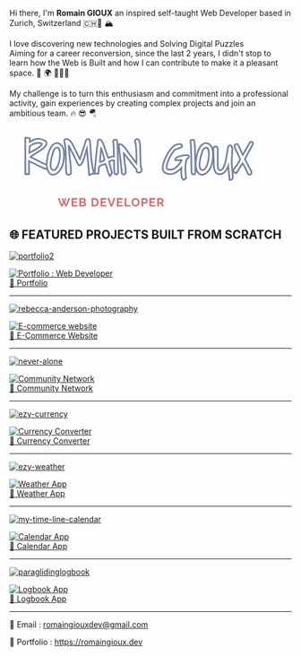 Hi there, I'm <b>Romain GIOUX</b> an inspired self-taught Web Developer based in Zurich, Switzerland 🇨🇭🧀 🏔

I love discovering new technologies and Solving Digital Puzzles  
Aiming for a career reconversion, since the last 2 years, 
I didn't stop to learn how the Web is Built and how I can contribute to make it a pleasant space. 🧩 🌍 🧑🏻‍💻
    
My challenge is to turn this enthusiasm and commitment into a professional activity, 
gain experiences by creating complex projects and join an ambitious team. 🔥 😎 🪂

<svg width="507" height="147" viewBox="0 0 507 147" fill="none" xmlns="http://www.w3.org/2000/svg">
<g clip-path="url(#clip0_101_3)">
<mask id="path-1-outside-1_101_3" maskUnits="userSpaceOnUse" x="26" y="14" width="414" height="80" fill="black">
<rect fill="white" x="26" y="14" width="414" height="80"/>
<path d="M30 17C30.0521 17 30.2344 17.026 30.5469 17.0781C30.8594 17.1302 31.1979 17.1823 31.5625 17.2344C31.9271 17.2344 32.2656 17.2604 32.5781 17.3125C32.9427 17.3646 33.151 17.3906 33.2031 17.3906C33.4635 17.3906 33.8542 17.4427 34.375 17.5469C34.8958 17.599 35.1562 17.8854 35.1562 18.4062V25.2812C36.0417 25.0729 37.0573 24.6042 38.2031 23.875C39.349 23.0938 40.7031 22.3125 42.2656 21.5312C43.8281 20.75 45.5729 20.099 47.5 19.5781C49.4271 19.0573 51.6406 18.9271 54.1406 19.1875C57.9948 19.9688 60.7812 20.9062 62.5 22C64.2188 23.0417 65.1302 24.2135 65.2344 25.5156C65.3385 26.7656 64.7917 28.1198 63.5938 29.5781C62.4479 31.0365 60.9115 32.5469 58.9844 34.1094C57.0573 35.6198 54.8958 37.1302 52.5 38.6406C50.1562 40.151 47.8385 41.6354 45.5469 43.0938C43.3073 44.5 41.25 45.8281 39.375 47.0781C37.5 48.3281 36.0938 49.4479 35.1562 50.4375C35.9896 50.8021 37.1875 51.401 38.75 52.2344C40.3646 53.0156 42.1094 53.901 43.9844 54.8906C45.9115 55.8281 47.8906 56.8438 49.9219 57.9375C52.0052 59.0312 53.9583 60.0469 55.7812 60.9844C57.6042 61.8698 59.2448 62.6771 60.7031 63.4062C62.1615 64.0833 63.2031 64.526 63.8281 64.7344C64.349 64.9948 64.8438 65.2292 65.3125 65.4375C65.6771 65.6979 66.0156 65.9323 66.3281 66.1406C66.6927 66.349 66.875 66.5573 66.875 66.7656C66.875 66.974 66.7969 67.2604 66.6406 67.625C66.5365 67.9896 66.3542 68.3281 66.0938 68.6406C65.8333 68.9531 65.5469 69.2396 65.2344 69.5C64.974 69.7083 64.7135 69.8125 64.4531 69.8125C64.349 69.8125 64.2188 69.8125 64.0625 69.8125C63.9583 69.7604 63.8802 69.7344 63.8281 69.7344C63.724 69.6823 63.3594 69.526 62.7344 69.2656C62.1615 68.9531 61.5365 68.6146 60.8594 68.25C60.2344 67.8854 59.6094 67.5729 58.9844 67.3125C58.4115 67 58.0469 66.8177 57.8906 66.7656C57.3177 66.5573 56.3802 66.1667 55.0781 65.5938C53.8281 64.9688 52.3958 64.2917 50.7812 63.5625C49.2188 62.7812 47.5521 61.9479 45.7812 61.0625C44.0104 60.1771 42.3177 59.3438 40.7031 58.5625C39.1406 57.7812 37.7083 57.1042 36.4062 56.5312C35.1562 55.9583 34.2448 55.6198 33.6719 55.5156V79.4219H30.1562L30 17ZM35.1562 30.4375C35.0521 31.375 34.9479 32.4688 34.8438 33.7188C34.7396 34.9688 34.6094 36.2708 34.4531 37.625C34.349 38.9792 34.2448 40.3333 34.1406 41.6875C34.0885 43.0417 34.0625 44.2917 34.0625 45.4375C34.2708 45.1771 35 44.7344 36.25 44.1094C37.5 43.4844 39.0104 42.7031 40.7812 41.7656C42.5521 40.8281 44.4531 39.7865 46.4844 38.6406C48.5677 37.4948 50.5208 36.3229 52.3438 35.125C54.1667 33.875 55.7552 32.651 57.1094 31.4531C58.5156 30.2552 59.401 29.1615 59.7656 28.1719C60.1823 27.1302 59.974 26.1927 59.1406 25.3594C58.3594 24.526 56.6927 23.875 54.1406 23.4062C52.7344 23.3021 51.1198 23.3802 49.2969 23.6406C47.526 23.901 45.7292 24.3438 43.9062 24.9688C42.1354 25.5938 40.4688 26.375 38.9062 27.3125C37.3438 28.1979 36.0938 29.2396 35.1562 30.4375Z"/>
<path d="M68.3594 63.7188C68.9844 54.6562 70.2865 47.2865 72.2656 41.6094C74.2448 35.8802 76.5365 31.7917 79.1406 29.3438C81.7969 26.8958 84.5312 26.0885 87.3438 26.9219C90.2083 27.7031 92.7865 30.0729 95.0781 34.0312C95.8594 36.6354 96.3542 39.5521 96.5625 42.7812C96.8229 46.0104 96.7708 49.2917 96.4062 52.625C96.0938 55.9062 95.4948 59.1354 94.6094 62.3125C93.776 65.4896 92.6042 68.3542 91.0938 70.9062C89.5833 73.4583 87.7865 75.6198 85.7031 77.3906C83.6198 79.1094 81.224 80.151 78.5156 80.5156C76.5885 80.5156 74.974 79.9167 73.6719 78.7188C72.3698 77.5208 71.3281 76.0625 70.5469 74.3438C69.7656 72.5729 69.1927 70.75 68.8281 68.875C68.5156 66.9479 68.3594 65.2292 68.3594 63.7188ZM72.5 63.25C72.5 64.5521 72.5521 65.9062 72.6562 67.3125C72.8125 68.7188 73.125 70.0208 73.5938 71.2188C74.0625 72.3646 74.7656 73.3281 75.7031 74.1094C76.6927 74.8385 77.9948 75.2031 79.6094 75.2031C81.4323 75.2031 83.099 74.3698 84.6094 72.7031C86.1198 71.0365 87.4219 68.875 88.5156 66.2188C89.6094 63.5625 90.4688 60.6198 91.0938 57.3906C91.7708 54.1615 92.1615 51.0104 92.2656 47.9375C92.4219 44.8125 92.2656 41.9479 91.7969 39.3438C91.3802 36.7396 90.625 34.7865 89.5312 33.4844C88.4375 32.1302 86.9792 31.5833 85.1562 31.8438C83.3854 32.1042 81.25 33.5365 78.75 36.1406C78.0208 38.276 77.2917 40.4896 76.5625 42.7812C75.8333 45.0208 75.1823 47.3125 74.6094 49.6562C74.0365 51.9479 73.5417 54.2396 73.125 56.5312C72.7083 58.8229 72.5 61.0625 72.5 63.25Z"/>
<path d="M140.156 28.4844C139.948 28.3802 139.635 28.9792 139.219 30.2812C138.854 31.5312 138.359 33.1719 137.734 35.2031C137.109 37.1823 136.432 39.4479 135.703 42C135.026 44.5 134.271 47 133.438 49.5C132.604 52 131.771 54.3438 130.938 56.5312C130.104 58.6667 129.271 60.3594 128.438 61.6094C127.604 62.8594 126.823 63.5625 126.094 63.7188C125.365 63.8229 124.714 63.0677 124.141 61.4531C123.724 60.724 123.125 59.5781 122.344 58.0156C121.615 56.401 120.755 54.6042 119.766 52.625C118.776 50.6458 117.734 48.5625 116.641 46.375C115.547 44.1875 114.505 42.1302 113.516 40.2031C112.578 38.224 111.693 36.4531 110.859 34.8906C110.078 33.3281 109.505 32.1823 109.141 31.4531C108.516 30.3073 107.943 29.3958 107.422 28.7188C106.953 27.9896 106.198 27.625 105.156 27.625C105.156 31.2708 105.365 35.2812 105.781 39.6562C106.198 44.0312 106.641 48.4583 107.109 52.9375C107.63 57.4167 108.099 61.8438 108.516 66.2188C108.932 70.5417 109.141 74.5521 109.141 78.25C109.349 78.7188 109.271 79.1615 108.906 79.5781C108.594 79.9948 108.125 80.3073 107.5 80.5156C106.927 80.724 106.276 80.724 105.547 80.5156C104.87 80.3594 104.297 79.9427 103.828 79.2656C103.359 74.6302 103.099 69.9167 103.047 65.125C103.047 60.2812 103.021 55.4375 102.969 50.5938C102.917 45.75 102.708 40.9062 102.344 36.0625C101.979 31.1667 101.25 26.2969 100.156 21.4531C100.104 20.5156 100.26 19.9427 100.625 19.7344C100.99 19.474 101.458 19.3438 102.031 19.3438C103.281 19.3438 104.401 19.6562 105.391 20.2812C106.432 20.8542 107.37 21.6094 108.203 22.5469C109.036 23.4323 109.766 24.4219 110.391 25.5156C111.068 26.6094 111.667 27.599 112.188 28.4844C112.604 29.1615 113.177 30.2292 113.906 31.6875L116.406 36.7656C117.344 38.6406 118.307 40.6198 119.297 42.7031C120.339 44.7344 121.328 46.6875 122.266 48.5625C123.203 50.3854 124.062 52.026 124.844 53.4844C125.625 54.8906 126.224 55.9062 126.641 56.5312C126.849 56.5312 127.031 56.4531 127.188 56.2969C127.344 56.1406 127.552 55.6979 127.812 54.9688C128.125 54.2396 128.516 53.1198 128.984 51.6094C129.505 50.099 130.208 48.0156 131.094 45.3594C131.979 42.7031 133.073 39.3438 134.375 35.2812C135.677 31.2188 137.266 26.2708 139.141 20.4375C139.245 20.1771 139.583 19.9427 140.156 19.7344C140.729 19.526 141.25 19.4219 141.719 19.4219C142.188 19.4219 142.5 19.5781 142.656 19.8906C142.865 20.2031 143.021 20.724 143.125 21.4531C143.594 25.8802 143.958 30.5156 144.219 35.3594C144.531 40.151 144.922 45.0208 145.391 49.9688C145.859 54.8646 146.432 59.7344 147.109 64.5781C147.839 69.4219 148.828 74.0312 150.078 78.4062L144.688 80.5156L140.156 28.4844Z"/>
<path d="M154.453 78.4062C154.609 77.6771 154.74 76.7396 154.844 75.5938C154.948 74.4479 155.078 72.9375 155.234 71.0625C155.443 69.1875 155.651 66.8698 155.859 64.1094C156.12 61.349 156.458 57.9896 156.875 54.0312C157.292 50.0729 157.76 45.4375 158.281 40.125C158.854 34.7604 159.583 28.5365 160.469 21.4531C160.521 20.9323 160.755 20.6198 161.172 20.5156C161.641 20.4115 162.057 20.3594 162.422 20.3594C162.995 20.3594 163.464 20.5677 163.828 20.9844C164.193 21.401 164.505 21.8698 164.766 22.3906C165.078 22.9115 165.365 23.4583 165.625 24.0312C165.885 24.6042 166.172 25.0729 166.484 25.4375C167.005 26.6354 167.526 28.0156 168.047 29.5781C168.62 31.1406 169.219 32.8073 169.844 34.5781C170.469 36.349 171.094 38.1458 171.719 39.9688C172.344 41.7396 172.969 43.4844 173.594 45.2031C174.219 46.8698 174.792 48.4323 175.312 49.8906C175.885 51.2969 176.406 52.4688 176.875 53.4062C177.448 53.3542 178.255 53.1458 179.297 52.7812C180.339 52.3646 181.458 51.974 182.656 51.6094C183.854 51.2448 185.026 50.9583 186.172 50.75C187.318 50.5417 188.281 50.5417 189.062 50.75C189.844 50.9062 190.339 51.349 190.547 52.0781C190.807 52.8073 190.625 53.9531 190 55.5156C189.635 55.5156 189.297 55.4635 188.984 55.3594C188.672 55.2031 188.359 55.0729 188.047 54.9688C187.734 54.8125 187.396 54.6823 187.031 54.5781C186.719 54.4219 186.354 54.3438 185.938 54.3438C185.677 54.3438 185.078 54.5 184.141 54.8125C183.255 55.0729 182.292 55.3854 181.25 55.75C180.208 56.0625 179.297 56.401 178.516 56.7656C177.734 57.0781 177.344 57.3125 177.344 57.4688L182.734 78.6406L180.703 81.6094C179.818 80.099 179.062 78.3802 178.438 76.4531C177.865 74.474 177.318 72.5208 176.797 70.5938C176.276 68.6146 175.729 66.7917 175.156 65.125C174.635 63.4062 173.958 61.974 173.125 60.8281C172.031 61.349 170.729 61.7917 169.219 62.1562C167.708 62.5208 166.25 62.9896 164.844 63.5625C163.438 64.0833 162.214 64.8125 161.172 65.75C160.182 66.6354 159.583 67.8594 159.375 69.4219C159.271 70.0469 159.167 70.8802 159.062 71.9219C159.01 72.9635 158.932 73.9531 158.828 74.8906C158.672 76.0365 158.542 77.2083 158.438 78.4062H154.453ZM163.438 32.3906L163.281 33.7188C163.229 34.6042 163.151 35.6458 163.047 36.8438C162.943 37.9896 162.812 39.1875 162.656 40.4375C162.552 41.6354 162.474 42.651 162.422 43.4844C162.161 46.401 161.875 49.2917 161.562 52.1562C161.302 54.9688 161.172 57.8594 161.172 60.8281C162.161 60.8281 163.203 60.6979 164.297 60.4375C165.443 60.1771 166.536 59.8385 167.578 59.4219C168.62 58.9531 169.557 58.4062 170.391 57.7812C171.276 57.1042 171.953 56.349 172.422 55.5156C172.005 53.6927 171.536 51.8177 171.016 49.8906C170.547 47.9115 170.026 45.9323 169.453 43.9531C168.88 41.9219 168.255 39.9427 167.578 38.0156C166.901 36.0885 166.172 34.2135 165.391 32.3906C165.339 32.3385 165.156 32.2344 164.844 32.0781C164.531 31.8698 164.062 31.974 163.438 32.3906Z"/>
<path d="M187.734 22.0781C187.734 21.6615 187.865 21.375 188.125 21.2188C188.438 21.0104 188.776 20.9062 189.141 20.9062C189.557 20.8542 189.974 20.8542 190.391 20.9062C190.859 20.9583 191.25 20.9844 191.562 20.9844C191.823 21.6094 192.031 22.8594 192.188 24.7344C192.396 26.5573 192.578 28.7969 192.734 31.4531C192.943 34.0573 193.073 36.9479 193.125 40.125C193.229 43.3021 193.307 46.5312 193.359 49.8125C193.464 53.0417 193.516 56.2188 193.516 59.3438C193.568 62.4688 193.594 65.3333 193.594 67.9375C193.646 70.4896 193.672 72.6771 193.672 74.5V78.0156C193.62 79.0573 193.385 79.6823 192.969 79.8906C192.604 80.0469 191.719 79.9167 190.312 79.5C190.156 79.4479 190.026 78.6667 189.922 77.1562C189.818 75.6458 189.74 73.6667 189.688 71.2188C189.635 68.7188 189.583 65.8802 189.531 62.7031C189.479 59.474 189.427 56.1667 189.375 52.7812C189.323 49.3958 189.245 46.0104 189.141 42.625C189.089 39.2396 189.01 36.1667 188.906 33.4062C188.802 30.5938 188.646 28.1979 188.438 26.2188C188.281 24.1875 188.047 22.8073 187.734 22.0781Z"/>
<path d="M198.359 32.3906V28.6406C198.984 28.6406 199.688 28.849 200.469 29.2656C201.25 29.6823 202.005 30.1771 202.734 30.75C203.464 31.3229 204.141 31.974 204.766 32.7031C205.391 33.3802 205.885 33.9531 206.25 34.4219L229.297 65.4375C229.453 64.5521 229.583 62.9115 229.688 60.5156C229.844 58.1198 229.896 55.4115 229.844 52.3906C229.844 49.3177 229.766 46.1146 229.609 42.7812C229.505 39.4479 229.323 36.349 229.062 33.4844C228.854 30.5677 228.594 28.1198 228.281 26.1406C228.021 24.1094 227.656 22.8854 227.188 22.4688C227.188 21.6875 227.318 20.9583 227.578 20.2812C227.891 19.6042 228.464 19.2656 229.297 19.2656C230.13 19.2656 230.807 19.7344 231.328 20.6719C231.849 21.6094 232.24 22.6771 232.5 23.875C232.76 25.0208 232.943 26.1667 233.047 27.3125C233.203 28.4062 233.281 29.1354 233.281 29.5C233.333 30.4375 233.385 31.8698 233.438 33.7969C233.49 35.6719 233.542 37.8333 233.594 40.2812C233.646 42.6771 233.698 45.2292 233.75 47.9375C233.854 50.6458 233.932 53.1979 233.984 55.5938C234.089 57.9896 234.141 60.1771 234.141 62.1562C234.193 64.0833 234.245 65.5156 234.297 66.4531C234.297 67.1302 234.401 67.7552 234.609 68.3281C234.87 68.901 235.104 69.474 235.312 70.0469C235.573 70.6198 235.807 71.1927 236.016 71.7656C236.224 72.3385 236.328 72.9375 236.328 73.5625C236.328 74.6042 235.938 75.3854 235.156 75.9062C234.427 76.375 233.594 76.6094 232.656 76.6094C232.135 76.6094 231.667 76.5573 231.25 76.4531C230.885 76.2969 230.573 76.0625 230.312 75.75C230.104 75.3854 229.974 74.9427 229.922 74.4219C229.922 73.901 230.026 73.224 230.234 72.3906C229.661 71.7135 228.776 70.6198 227.578 69.1094C226.38 67.5469 225.026 65.8281 223.516 63.9531C222.057 62.026 220.495 60.0208 218.828 57.9375C217.161 55.8542 215.573 53.875 214.062 52C212.552 50.0729 211.198 48.3542 210 46.8438L207.344 43.4844C207.24 43.3281 207.057 43.1198 206.797 42.8594L204.922 40.9844C204.661 40.724 204.453 40.5417 204.297 40.4375C204.089 43.4583 204.115 46.5052 204.375 49.5781C204.635 52.599 204.974 55.6198 205.391 58.6406C205.859 61.6615 206.302 64.6823 206.719 67.7031C207.188 70.6719 207.422 73.6667 207.422 76.6875C207.422 77.5208 207.344 78.276 207.188 78.9531C207.031 79.5781 206.406 80.0729 205.312 80.4375C204.271 80.0729 203.568 79.3958 203.203 78.4062C202.839 77.3646 202.865 76.375 203.281 75.4375L198.359 32.3906Z"/>
<path d="M310.859 66.4531C309.349 67.7552 307.76 69.1875 306.094 70.75C304.479 72.2604 302.734 73.6667 300.859 74.9688C299.036 76.2708 297.135 77.3646 295.156 78.25C293.177 79.0833 291.094 79.5 288.906 79.5C287.76 79.5 286.51 79.3698 285.156 79.1094C283.802 78.7969 282.526 78.3021 281.328 77.625C280.182 76.9479 279.167 76.1146 278.281 75.125C277.448 74.0833 277.005 72.8594 276.953 71.4531C276.745 69.474 276.953 67.0521 277.578 64.1875C278.255 61.2708 279.245 58.224 280.547 55.0469C281.849 51.8177 283.385 48.6406 285.156 45.5156C286.979 42.3385 288.958 39.474 291.094 36.9219C293.229 34.3177 295.469 32.2344 297.812 30.6719C300.208 29.1094 302.63 28.3281 305.078 28.3281C305.443 28.3281 305.833 28.3802 306.25 28.4844C306.719 28.5365 307.135 28.6406 307.5 28.7969C307.917 28.9531 308.255 29.2135 308.516 29.5781C308.776 29.8906 308.906 30.3333 308.906 30.9062C308.906 31.1667 308.307 31.5052 307.109 31.9219C305.964 32.3385 304.635 32.8073 303.125 33.3281C301.615 33.7969 300.156 34.3177 298.75 34.8906C297.344 35.4115 296.406 35.9323 295.938 36.4531C294.062 38.849 292.266 41.2969 290.547 43.7969C288.88 46.2969 287.37 48.875 286.016 51.5312C284.714 54.1875 283.594 56.9219 282.656 59.7344C281.771 62.5469 281.172 65.4375 280.859 68.4062C280.859 69.8646 281.146 71.0104 281.719 71.8438C282.292 72.625 283.021 73.224 283.906 73.6406C284.844 74.0052 285.911 74.2396 287.109 74.3438C288.307 74.3958 289.505 74.4219 290.703 74.4219C292.786 74.2135 294.87 73.5104 296.953 72.3125C299.036 71.0625 300.99 69.526 302.812 67.7031C304.688 65.8802 306.38 63.8229 307.891 61.5312C309.401 59.1875 310.677 56.8177 311.719 54.4219H299.531C299.531 53.7969 299.896 53.224 300.625 52.7031C301.406 52.1823 302.37 51.7135 303.516 51.2969C304.714 50.8281 306.042 50.4115 307.5 50.0469C308.958 49.6823 310.391 49.3698 311.797 49.1094C313.203 48.849 314.505 48.6667 315.703 48.5625C316.901 48.4583 317.839 48.4062 318.516 48.4062H319.375C319.74 48.4062 320.078 48.4583 320.391 48.5625C320.703 48.6667 320.911 48.875 321.016 49.1875C321.172 49.4479 321.12 49.8646 320.859 50.4375C320.807 50.5417 320.625 50.6979 320.312 50.9062C320.052 51.1146 319.74 51.3229 319.375 51.5312C319.062 51.7396 318.75 51.9479 318.438 52.1562C318.125 52.3125 317.917 52.4167 317.812 52.4688C316.719 54.6562 315.938 57.2344 315.469 60.2031C315 63.1719 314.74 66.2448 314.688 69.4219C314.635 72.599 314.74 75.776 315 78.9531C315.26 82.0781 315.573 84.8906 315.938 87.3906L312.891 89.4219C312.266 88.7969 311.745 87.9115 311.328 86.7656C310.964 85.6198 310.703 84.3438 310.547 82.9375C310.391 81.5312 310.312 80.0469 310.312 78.4844C310.312 76.9219 310.339 75.4115 310.391 73.9531C310.495 72.4427 310.573 71.0365 310.625 69.7344C310.729 68.4323 310.807 67.3385 310.859 66.4531Z"/>
<path d="M326.641 22.0781C326.641 21.6615 326.771 21.375 327.031 21.2188C327.344 21.0104 327.682 20.9062 328.047 20.9062C328.464 20.8542 328.88 20.8542 329.297 20.9062C329.766 20.9583 330.156 20.9844 330.469 20.9844C330.729 21.6094 330.938 22.8594 331.094 24.7344C331.302 26.5573 331.484 28.7969 331.641 31.4531C331.849 34.0573 331.979 36.9479 332.031 40.125C332.135 43.3021 332.214 46.5312 332.266 49.8125C332.37 53.0417 332.422 56.2188 332.422 59.3438C332.474 62.4688 332.5 65.3333 332.5 67.9375C332.552 70.4896 332.578 72.6771 332.578 74.5V78.0156C332.526 79.0573 332.292 79.6823 331.875 79.8906C331.51 80.0469 330.625 79.9167 329.219 79.5C329.062 79.4479 328.932 78.6667 328.828 77.1562C328.724 75.6458 328.646 73.6667 328.594 71.2188C328.542 68.7188 328.49 65.8802 328.438 62.7031C328.385 59.474 328.333 56.1667 328.281 52.7812C328.229 49.3958 328.151 46.0104 328.047 42.625C327.995 39.2396 327.917 36.1667 327.812 33.4062C327.708 30.5938 327.552 28.1979 327.344 26.2188C327.188 24.1875 326.953 22.8073 326.641 22.0781Z"/>
<path d="M336.016 63.7188C336.641 54.6562 337.943 47.2865 339.922 41.6094C341.901 35.8802 344.193 31.7917 346.797 29.3438C349.453 26.8958 352.188 26.0885 355 26.9219C357.865 27.7031 360.443 30.0729 362.734 34.0312C363.516 36.6354 364.01 39.5521 364.219 42.7812C364.479 46.0104 364.427 49.2917 364.062 52.625C363.75 55.9062 363.151 59.1354 362.266 62.3125C361.432 65.4896 360.26 68.3542 358.75 70.9062C357.24 73.4583 355.443 75.6198 353.359 77.3906C351.276 79.1094 348.88 80.151 346.172 80.5156C344.245 80.5156 342.63 79.9167 341.328 78.7188C340.026 77.5208 338.984 76.0625 338.203 74.3438C337.422 72.5729 336.849 70.75 336.484 68.875C336.172 66.9479 336.016 65.2292 336.016 63.7188ZM340.156 63.25C340.156 64.5521 340.208 65.9062 340.312 67.3125C340.469 68.7188 340.781 70.0208 341.25 71.2188C341.719 72.3646 342.422 73.3281 343.359 74.1094C344.349 74.8385 345.651 75.2031 347.266 75.2031C349.089 75.2031 350.755 74.3698 352.266 72.7031C353.776 71.0365 355.078 68.875 356.172 66.2188C357.266 63.5625 358.125 60.6198 358.75 57.3906C359.427 54.1615 359.818 51.0104 359.922 47.9375C360.078 44.8125 359.922 41.9479 359.453 39.3438C359.036 36.7396 358.281 34.7865 357.188 33.4844C356.094 32.1302 354.635 31.5833 352.812 31.8438C351.042 32.1042 348.906 33.5365 346.406 36.1406C345.677 38.276 344.948 40.4896 344.219 42.7812C343.49 45.0208 342.839 47.3125 342.266 49.6562C341.693 51.9479 341.198 54.2396 340.781 56.5312C340.365 58.8229 340.156 61.0625 340.156 63.25Z"/>
<path d="M393.906 59.5C393.385 61.4271 392.682 63.5625 391.797 65.9062C390.964 68.1979 389.896 70.3594 388.594 72.3906C387.344 74.4219 385.833 76.1406 384.062 77.5469C382.292 78.901 380.234 79.5781 377.891 79.5781C376.068 79.5781 374.583 79.2135 373.438 78.4844C372.344 77.7031 371.484 76.6875 370.859 75.4375C370.234 74.1354 369.766 72.7292 369.453 71.2188C369.193 69.6562 369.01 68.0938 368.906 66.5312C368.854 66.0104 368.802 64.9688 368.75 63.4062C368.698 61.7917 368.646 59.9167 368.594 57.7812C368.542 55.5938 368.464 53.276 368.359 50.8281C368.307 48.3802 368.229 46.0885 368.125 43.9531C368.073 41.8177 368.021 39.9427 367.969 38.3281C367.917 36.7135 367.891 35.6458 367.891 35.125C367.839 34.6042 367.865 34.2135 367.969 33.9531C368.073 33.6406 368.255 33.4323 368.516 33.3281C368.776 33.1719 369.062 33.0938 369.375 33.0938C369.74 33.0417 370.052 33.0156 370.312 33.0156H370.938C371.25 33.0156 371.536 33.0417 371.797 33.0938C372.057 33.1458 372.292 33.276 372.5 33.4844C372.708 33.6406 372.812 33.875 372.812 34.1875V67.4688C372.812 68.4062 372.943 69.3438 373.203 70.2812C373.516 71.2188 373.932 72.1042 374.453 72.9375C374.974 73.7188 375.625 74.3698 376.406 74.8906C377.188 75.4115 378.073 75.6719 379.062 75.6719C381.042 75.5156 382.734 74.474 384.141 72.5469C385.599 70.5677 386.849 68.0938 387.891 65.125C388.932 62.1562 389.792 58.9271 390.469 55.4375C391.146 51.9479 391.745 48.5885 392.266 45.3594C392.786 42.1302 393.229 39.2656 393.594 36.7656C394.01 34.2656 394.453 32.5208 394.922 31.5312C395.911 30.6458 396.693 30.4375 397.266 30.9062C397.839 31.3229 398.255 32 398.516 32.9375C398.828 33.8229 399.01 34.8125 399.062 35.9062C399.115 36.9479 399.062 37.7031 398.906 38.1719C398.906 41.6615 398.724 45.125 398.359 48.5625C398.047 52 397.891 55.4896 397.891 59.0312C397.891 61.2708 397.995 63.5104 398.203 65.75C398.411 67.9896 398.646 70.2292 398.906 72.4688C399.167 74.7083 399.401 76.9479 399.609 79.1875C399.818 81.375 399.922 83.5625 399.922 85.75C399.922 86.1667 399.896 86.5833 399.844 87C399.792 87.4688 399.661 87.8854 399.453 88.25C399.297 88.6146 399.062 88.9271 398.75 89.1875C398.438 89.4479 397.995 89.5781 397.422 89.5781C397.422 89.5781 397.344 89.5521 397.188 89.5C397.083 89.5 396.979 89.5 396.875 89.5L393.906 59.5Z"/>
<path d="M429.141 78.4062C428.568 77 427.917 75.4635 427.188 73.7969C426.51 72.1302 425.729 70.4375 424.844 68.7188C424.01 67 423.099 65.3333 422.109 63.7188C421.172 62.1042 420.182 60.6719 419.141 59.4219C418.62 59.8385 418.021 60.4896 417.344 61.375C416.667 62.2604 415.938 63.276 415.156 64.4219C414.427 65.5156 413.672 66.7135 412.891 68.0156C412.161 69.3177 411.432 70.5677 410.703 71.7656C409.974 72.9115 409.297 74.0052 408.672 75.0469C408.099 76.0365 407.604 76.8177 407.188 77.3906L403.203 75.4375C404.036 73.875 405.104 72.2083 406.406 70.4375C407.76 68.6667 409.089 66.8177 410.391 64.8906C411.693 62.9635 412.891 61.0365 413.984 59.1094C415.078 57.1823 415.807 55.2812 416.172 53.4062L406.172 32.3906C406.12 32.3385 406.068 32.1562 406.016 31.8438C406.016 31.5312 406.016 31.2708 406.016 31.0625C406.016 30.1771 406.146 29.5 406.406 29.0312C406.719 28.5625 407.344 28.3281 408.281 28.3281C408.385 28.3281 408.542 28.3542 408.75 28.4062C409.01 28.4062 409.141 28.4323 409.141 28.4844L419.141 49.4219C419.401 49.0052 419.87 48.224 420.547 47.0781C421.276 45.8802 422.109 44.5 423.047 42.9375C423.984 41.3229 424.974 39.6042 426.016 37.7812C427.057 35.9583 428.073 34.1875 429.062 32.4688C430.052 30.75 430.938 29.1615 431.719 27.7031C432.552 26.2448 433.203 25.125 433.672 24.3438C434.193 24.3438 434.74 24.4219 435.312 24.5781C435.938 24.6823 436.25 25.151 436.25 25.9844V26.2969C436.25 26.401 436.224 26.4531 436.172 26.4531L421.406 53.875L433.203 76.4531C433.255 76.5573 433.281 76.7917 433.281 77.1562C433.333 77.4688 433.359 77.7292 433.359 77.9375C433.359 78.1979 433.333 78.5104 433.281 78.875C433.281 79.2396 433.203 79.5521 433.047 79.8125C432.891 80.0729 432.656 80.2812 432.344 80.4375C432.083 80.5938 431.693 80.5938 431.172 80.4375C430.911 80.3333 430.521 80.0208 430 79.5C429.479 78.9792 429.193 78.6146 429.141 78.4062Z"/>
</mask>
<path d="M30 17C30.0521 17 30.2344 17.026 30.5469 17.0781C30.8594 17.1302 31.1979 17.1823 31.5625 17.2344C31.9271 17.2344 32.2656 17.2604 32.5781 17.3125C32.9427 17.3646 33.151 17.3906 33.2031 17.3906C33.4635 17.3906 33.8542 17.4427 34.375 17.5469C34.8958 17.599 35.1562 17.8854 35.1562 18.4062V25.2812C36.0417 25.0729 37.0573 24.6042 38.2031 23.875C39.349 23.0938 40.7031 22.3125 42.2656 21.5312C43.8281 20.75 45.5729 20.099 47.5 19.5781C49.4271 19.0573 51.6406 18.9271 54.1406 19.1875C57.9948 19.9688 60.7812 20.9062 62.5 22C64.2188 23.0417 65.1302 24.2135 65.2344 25.5156C65.3385 26.7656 64.7917 28.1198 63.5938 29.5781C62.4479 31.0365 60.9115 32.5469 58.9844 34.1094C57.0573 35.6198 54.8958 37.1302 52.5 38.6406C50.1562 40.151 47.8385 41.6354 45.5469 43.0938C43.3073 44.5 41.25 45.8281 39.375 47.0781C37.5 48.3281 36.0938 49.4479 35.1562 50.4375C35.9896 50.8021 37.1875 51.401 38.75 52.2344C40.3646 53.0156 42.1094 53.901 43.9844 54.8906C45.9115 55.8281 47.8906 56.8438 49.9219 57.9375C52.0052 59.0312 53.9583 60.0469 55.7812 60.9844C57.6042 61.8698 59.2448 62.6771 60.7031 63.4062C62.1615 64.0833 63.2031 64.526 63.8281 64.7344C64.349 64.9948 64.8438 65.2292 65.3125 65.4375C65.6771 65.6979 66.0156 65.9323 66.3281 66.1406C66.6927 66.349 66.875 66.5573 66.875 66.7656C66.875 66.974 66.7969 67.2604 66.6406 67.625C66.5365 67.9896 66.3542 68.3281 66.0938 68.6406C65.8333 68.9531 65.5469 69.2396 65.2344 69.5C64.974 69.7083 64.7135 69.8125 64.4531 69.8125C64.349 69.8125 64.2188 69.8125 64.0625 69.8125C63.9583 69.7604 63.8802 69.7344 63.8281 69.7344C63.724 69.6823 63.3594 69.526 62.7344 69.2656C62.1615 68.9531 61.5365 68.6146 60.8594 68.25C60.2344 67.8854 59.6094 67.5729 58.9844 67.3125C58.4115 67 58.0469 66.8177 57.8906 66.7656C57.3177 66.5573 56.3802 66.1667 55.0781 65.5938C53.8281 64.9688 52.3958 64.2917 50.7812 63.5625C49.2188 62.7812 47.5521 61.9479 45.7812 61.0625C44.0104 60.1771 42.3177 59.3438 40.7031 58.5625C39.1406 57.7812 37.7083 57.1042 36.4062 56.5312C35.1562 55.9583 34.2448 55.6198 33.6719 55.5156V79.4219H30.1562L30 17ZM35.1562 30.4375C35.0521 31.375 34.9479 32.4688 34.8438 33.7188C34.7396 34.9688 34.6094 36.2708 34.4531 37.625C34.349 38.9792 34.2448 40.3333 34.1406 41.6875C34.0885 43.0417 34.0625 44.2917 34.0625 45.4375C34.2708 45.1771 35 44.7344 36.25 44.1094C37.5 43.4844 39.0104 42.7031 40.7812 41.7656C42.5521 40.8281 44.4531 39.7865 46.4844 38.6406C48.5677 37.4948 50.5208 36.3229 52.3438 35.125C54.1667 33.875 55.7552 32.651 57.1094 31.4531C58.5156 30.2552 59.401 29.1615 59.7656 28.1719C60.1823 27.1302 59.974 26.1927 59.1406 25.3594C58.3594 24.526 56.6927 23.875 54.1406 23.4062C52.7344 23.3021 51.1198 23.3802 49.2969 23.6406C47.526 23.901 45.7292 24.3438 43.9062 24.9688C42.1354 25.5938 40.4688 26.375 38.9062 27.3125C37.3438 28.1979 36.0938 29.2396 35.1562 30.4375Z" stroke="#7382A2" stroke-width="6" mask="url(#path-1-outside-1_101_3)"/>
<path d="M68.3594 63.7188C68.9844 54.6562 70.2865 47.2865 72.2656 41.6094C74.2448 35.8802 76.5365 31.7917 79.1406 29.3438C81.7969 26.8958 84.5312 26.0885 87.3438 26.9219C90.2083 27.7031 92.7865 30.0729 95.0781 34.0312C95.8594 36.6354 96.3542 39.5521 96.5625 42.7812C96.8229 46.0104 96.7708 49.2917 96.4062 52.625C96.0938 55.9062 95.4948 59.1354 94.6094 62.3125C93.776 65.4896 92.6042 68.3542 91.0938 70.9062C89.5833 73.4583 87.7865 75.6198 85.7031 77.3906C83.6198 79.1094 81.224 80.151 78.5156 80.5156C76.5885 80.5156 74.974 79.9167 73.6719 78.7188C72.3698 77.5208 71.3281 76.0625 70.5469 74.3438C69.7656 72.5729 69.1927 70.75 68.8281 68.875C68.5156 66.9479 68.3594 65.2292 68.3594 63.7188ZM72.5 63.25C72.5 64.5521 72.5521 65.9062 72.6562 67.3125C72.8125 68.7188 73.125 70.0208 73.5938 71.2188C74.0625 72.3646 74.7656 73.3281 75.7031 74.1094C76.6927 74.8385 77.9948 75.2031 79.6094 75.2031C81.4323 75.2031 83.099 74.3698 84.6094 72.7031C86.1198 71.0365 87.4219 68.875 88.5156 66.2188C89.6094 63.5625 90.4688 60.6198 91.0938 57.3906C91.7708 54.1615 92.1615 51.0104 92.2656 47.9375C92.4219 44.8125 92.2656 41.9479 91.7969 39.3438C91.3802 36.7396 90.625 34.7865 89.5312 33.4844C88.4375 32.1302 86.9792 31.5833 85.1562 31.8438C83.3854 32.1042 81.25 33.5365 78.75 36.1406C78.0208 38.276 77.2917 40.4896 76.5625 42.7812C75.8333 45.0208 75.1823 47.3125 74.6094 49.6562C74.0365 51.9479 73.5417 54.2396 73.125 56.5312C72.7083 58.8229 72.5 61.0625 72.5 63.25Z" stroke="#7382A2" stroke-width="6" mask="url(#path-1-outside-1_101_3)"/>
<path d="M140.156 28.4844C139.948 28.3802 139.635 28.9792 139.219 30.2812C138.854 31.5312 138.359 33.1719 137.734 35.2031C137.109 37.1823 136.432 39.4479 135.703 42C135.026 44.5 134.271 47 133.438 49.5C132.604 52 131.771 54.3438 130.938 56.5312C130.104 58.6667 129.271 60.3594 128.438 61.6094C127.604 62.8594 126.823 63.5625 126.094 63.7188C125.365 63.8229 124.714 63.0677 124.141 61.4531C123.724 60.724 123.125 59.5781 122.344 58.0156C121.615 56.401 120.755 54.6042 119.766 52.625C118.776 50.6458 117.734 48.5625 116.641 46.375C115.547 44.1875 114.505 42.1302 113.516 40.2031C112.578 38.224 111.693 36.4531 110.859 34.8906C110.078 33.3281 109.505 32.1823 109.141 31.4531C108.516 30.3073 107.943 29.3958 107.422 28.7188C106.953 27.9896 106.198 27.625 105.156 27.625C105.156 31.2708 105.365 35.2812 105.781 39.6562C106.198 44.0312 106.641 48.4583 107.109 52.9375C107.63 57.4167 108.099 61.8438 108.516 66.2188C108.932 70.5417 109.141 74.5521 109.141 78.25C109.349 78.7188 109.271 79.1615 108.906 79.5781C108.594 79.9948 108.125 80.3073 107.5 80.5156C106.927 80.724 106.276 80.724 105.547 80.5156C104.87 80.3594 104.297 79.9427 103.828 79.2656C103.359 74.6302 103.099 69.9167 103.047 65.125C103.047 60.2812 103.021 55.4375 102.969 50.5938C102.917 45.75 102.708 40.9062 102.344 36.0625C101.979 31.1667 101.25 26.2969 100.156 21.4531C100.104 20.5156 100.26 19.9427 100.625 19.7344C100.99 19.474 101.458 19.3438 102.031 19.3438C103.281 19.3438 104.401 19.6562 105.391 20.2812C106.432 20.8542 107.37 21.6094 108.203 22.5469C109.036 23.4323 109.766 24.4219 110.391 25.5156C111.068 26.6094 111.667 27.599 112.188 28.4844C112.604 29.1615 113.177 30.2292 113.906 31.6875L116.406 36.7656C117.344 38.6406 118.307 40.6198 119.297 42.7031C120.339 44.7344 121.328 46.6875 122.266 48.5625C123.203 50.3854 124.062 52.026 124.844 53.4844C125.625 54.8906 126.224 55.9062 126.641 56.5312C126.849 56.5312 127.031 56.4531 127.188 56.2969C127.344 56.1406 127.552 55.6979 127.812 54.9688C128.125 54.2396 128.516 53.1198 128.984 51.6094C129.505 50.099 130.208 48.0156 131.094 45.3594C131.979 42.7031 133.073 39.3438 134.375 35.2812C135.677 31.2188 137.266 26.2708 139.141 20.4375C139.245 20.1771 139.583 19.9427 140.156 19.7344C140.729 19.526 141.25 19.4219 141.719 19.4219C142.188 19.4219 142.5 19.5781 142.656 19.8906C142.865 20.2031 143.021 20.724 143.125 21.4531C143.594 25.8802 143.958 30.5156 144.219 35.3594C144.531 40.151 144.922 45.0208 145.391 49.9688C145.859 54.8646 146.432 59.7344 147.109 64.5781C147.839 69.4219 148.828 74.0312 150.078 78.4062L144.688 80.5156L140.156 28.4844Z" stroke="#7382A2" stroke-width="6" mask="url(#path-1-outside-1_101_3)"/>
<path d="M154.453 78.4062C154.609 77.6771 154.74 76.7396 154.844 75.5938C154.948 74.4479 155.078 72.9375 155.234 71.0625C155.443 69.1875 155.651 66.8698 155.859 64.1094C156.12 61.349 156.458 57.9896 156.875 54.0312C157.292 50.0729 157.76 45.4375 158.281 40.125C158.854 34.7604 159.583 28.5365 160.469 21.4531C160.521 20.9323 160.755 20.6198 161.172 20.5156C161.641 20.4115 162.057 20.3594 162.422 20.3594C162.995 20.3594 163.464 20.5677 163.828 20.9844C164.193 21.401 164.505 21.8698 164.766 22.3906C165.078 22.9115 165.365 23.4583 165.625 24.0312C165.885 24.6042 166.172 25.0729 166.484 25.4375C167.005 26.6354 167.526 28.0156 168.047 29.5781C168.62 31.1406 169.219 32.8073 169.844 34.5781C170.469 36.349 171.094 38.1458 171.719 39.9688C172.344 41.7396 172.969 43.4844 173.594 45.2031C174.219 46.8698 174.792 48.4323 175.312 49.8906C175.885 51.2969 176.406 52.4688 176.875 53.4062C177.448 53.3542 178.255 53.1458 179.297 52.7812C180.339 52.3646 181.458 51.974 182.656 51.6094C183.854 51.2448 185.026 50.9583 186.172 50.75C187.318 50.5417 188.281 50.5417 189.062 50.75C189.844 50.9062 190.339 51.349 190.547 52.0781C190.807 52.8073 190.625 53.9531 190 55.5156C189.635 55.5156 189.297 55.4635 188.984 55.3594C188.672 55.2031 188.359 55.0729 188.047 54.9688C187.734 54.8125 187.396 54.6823 187.031 54.5781C186.719 54.4219 186.354 54.3438 185.938 54.3438C185.677 54.3438 185.078 54.5 184.141 54.8125C183.255 55.0729 182.292 55.3854 181.25 55.75C180.208 56.0625 179.297 56.401 178.516 56.7656C177.734 57.0781 177.344 57.3125 177.344 57.4688L182.734 78.6406L180.703 81.6094C179.818 80.099 179.062 78.3802 178.438 76.4531C177.865 74.474 177.318 72.5208 176.797 70.5938C176.276 68.6146 175.729 66.7917 175.156 65.125C174.635 63.4062 173.958 61.974 173.125 60.8281C172.031 61.349 170.729 61.7917 169.219 62.1562C167.708 62.5208 166.25 62.9896 164.844 63.5625C163.438 64.0833 162.214 64.8125 161.172 65.75C160.182 66.6354 159.583 67.8594 159.375 69.4219C159.271 70.0469 159.167 70.8802 159.062 71.9219C159.01 72.9635 158.932 73.9531 158.828 74.8906C158.672 76.0365 158.542 77.2083 158.438 78.4062H154.453ZM163.438 32.3906L163.281 33.7188C163.229 34.6042 163.151 35.6458 163.047 36.8438C162.943 37.9896 162.812 39.1875 162.656 40.4375C162.552 41.6354 162.474 42.651 162.422 43.4844C162.161 46.401 161.875 49.2917 161.562 52.1562C161.302 54.9688 161.172 57.8594 161.172 60.8281C162.161 60.8281 163.203 60.6979 164.297 60.4375C165.443 60.1771 166.536 59.8385 167.578 59.4219C168.62 58.9531 169.557 58.4062 170.391 57.7812C171.276 57.1042 171.953 56.349 172.422 55.5156C172.005 53.6927 171.536 51.8177 171.016 49.8906C170.547 47.9115 170.026 45.9323 169.453 43.9531C168.88 41.9219 168.255 39.9427 167.578 38.0156C166.901 36.0885 166.172 34.2135 165.391 32.3906C165.339 32.3385 165.156 32.2344 164.844 32.0781C164.531 31.8698 164.062 31.974 163.438 32.3906Z" stroke="#7382A2" stroke-width="6" mask="url(#path-1-outside-1_101_3)"/>
<path d="M187.734 22.0781C187.734 21.6615 187.865 21.375 188.125 21.2188C188.438 21.0104 188.776 20.9062 189.141 20.9062C189.557 20.8542 189.974 20.8542 190.391 20.9062C190.859 20.9583 191.25 20.9844 191.562 20.9844C191.823 21.6094 192.031 22.8594 192.188 24.7344C192.396 26.5573 192.578 28.7969 192.734 31.4531C192.943 34.0573 193.073 36.9479 193.125 40.125C193.229 43.3021 193.307 46.5312 193.359 49.8125C193.464 53.0417 193.516 56.2188 193.516 59.3438C193.568 62.4688 193.594 65.3333 193.594 67.9375C193.646 70.4896 193.672 72.6771 193.672 74.5V78.0156C193.62 79.0573 193.385 79.6823 192.969 79.8906C192.604 80.0469 191.719 79.9167 190.312 79.5C190.156 79.4479 190.026 78.6667 189.922 77.1562C189.818 75.6458 189.74 73.6667 189.688 71.2188C189.635 68.7188 189.583 65.8802 189.531 62.7031C189.479 59.474 189.427 56.1667 189.375 52.7812C189.323 49.3958 189.245 46.0104 189.141 42.625C189.089 39.2396 189.01 36.1667 188.906 33.4062C188.802 30.5938 188.646 28.1979 188.438 26.2188C188.281 24.1875 188.047 22.8073 187.734 22.0781Z" stroke="#7382A2" stroke-width="6" mask="url(#path-1-outside-1_101_3)"/>
<path d="M198.359 32.3906V28.6406C198.984 28.6406 199.688 28.849 200.469 29.2656C201.25 29.6823 202.005 30.1771 202.734 30.75C203.464 31.3229 204.141 31.974 204.766 32.7031C205.391 33.3802 205.885 33.9531 206.25 34.4219L229.297 65.4375C229.453 64.5521 229.583 62.9115 229.688 60.5156C229.844 58.1198 229.896 55.4115 229.844 52.3906C229.844 49.3177 229.766 46.1146 229.609 42.7812C229.505 39.4479 229.323 36.349 229.062 33.4844C228.854 30.5677 228.594 28.1198 228.281 26.1406C228.021 24.1094 227.656 22.8854 227.188 22.4688C227.188 21.6875 227.318 20.9583 227.578 20.2812C227.891 19.6042 228.464 19.2656 229.297 19.2656C230.13 19.2656 230.807 19.7344 231.328 20.6719C231.849 21.6094 232.24 22.6771 232.5 23.875C232.76 25.0208 232.943 26.1667 233.047 27.3125C233.203 28.4062 233.281 29.1354 233.281 29.5C233.333 30.4375 233.385 31.8698 233.438 33.7969C233.49 35.6719 233.542 37.8333 233.594 40.2812C233.646 42.6771 233.698 45.2292 233.75 47.9375C233.854 50.6458 233.932 53.1979 233.984 55.5938C234.089 57.9896 234.141 60.1771 234.141 62.1562C234.193 64.0833 234.245 65.5156 234.297 66.4531C234.297 67.1302 234.401 67.7552 234.609 68.3281C234.87 68.901 235.104 69.474 235.312 70.0469C235.573 70.6198 235.807 71.1927 236.016 71.7656C236.224 72.3385 236.328 72.9375 236.328 73.5625C236.328 74.6042 235.938 75.3854 235.156 75.9062C234.427 76.375 233.594 76.6094 232.656 76.6094C232.135 76.6094 231.667 76.5573 231.25 76.4531C230.885 76.2969 230.573 76.0625 230.312 75.75C230.104 75.3854 229.974 74.9427 229.922 74.4219C229.922 73.901 230.026 73.224 230.234 72.3906C229.661 71.7135 228.776 70.6198 227.578 69.1094C226.38 67.5469 225.026 65.8281 223.516 63.9531C222.057 62.026 220.495 60.0208 218.828 57.9375C217.161 55.8542 215.573 53.875 214.062 52C212.552 50.0729 211.198 48.3542 210 46.8438L207.344 43.4844C207.24 43.3281 207.057 43.1198 206.797 42.8594L204.922 40.9844C204.661 40.724 204.453 40.5417 204.297 40.4375C204.089 43.4583 204.115 46.5052 204.375 49.5781C204.635 52.599 204.974 55.6198 205.391 58.6406C205.859 61.6615 206.302 64.6823 206.719 67.7031C207.188 70.6719 207.422 73.6667 207.422 76.6875C207.422 77.5208 207.344 78.276 207.188 78.9531C207.031 79.5781 206.406 80.0729 205.312 80.4375C204.271 80.0729 203.568 79.3958 203.203 78.4062C202.839 77.3646 202.865 76.375 203.281 75.4375L198.359 32.3906Z" stroke="#7382A2" stroke-width="6" mask="url(#path-1-outside-1_101_3)"/>
<path d="M310.859 66.4531C309.349 67.7552 307.76 69.1875 306.094 70.75C304.479 72.2604 302.734 73.6667 300.859 74.9688C299.036 76.2708 297.135 77.3646 295.156 78.25C293.177 79.0833 291.094 79.5 288.906 79.5C287.76 79.5 286.51 79.3698 285.156 79.1094C283.802 78.7969 282.526 78.3021 281.328 77.625C280.182 76.9479 279.167 76.1146 278.281 75.125C277.448 74.0833 277.005 72.8594 276.953 71.4531C276.745 69.474 276.953 67.0521 277.578 64.1875C278.255 61.2708 279.245 58.224 280.547 55.0469C281.849 51.8177 283.385 48.6406 285.156 45.5156C286.979 42.3385 288.958 39.474 291.094 36.9219C293.229 34.3177 295.469 32.2344 297.812 30.6719C300.208 29.1094 302.63 28.3281 305.078 28.3281C305.443 28.3281 305.833 28.3802 306.25 28.4844C306.719 28.5365 307.135 28.6406 307.5 28.7969C307.917 28.9531 308.255 29.2135 308.516 29.5781C308.776 29.8906 308.906 30.3333 308.906 30.9062C308.906 31.1667 308.307 31.5052 307.109 31.9219C305.964 32.3385 304.635 32.8073 303.125 33.3281C301.615 33.7969 300.156 34.3177 298.75 34.8906C297.344 35.4115 296.406 35.9323 295.938 36.4531C294.062 38.849 292.266 41.2969 290.547 43.7969C288.88 46.2969 287.37 48.875 286.016 51.5312C284.714 54.1875 283.594 56.9219 282.656 59.7344C281.771 62.5469 281.172 65.4375 280.859 68.4062C280.859 69.8646 281.146 71.0104 281.719 71.8438C282.292 72.625 283.021 73.224 283.906 73.6406C284.844 74.0052 285.911 74.2396 287.109 74.3438C288.307 74.3958 289.505 74.4219 290.703 74.4219C292.786 74.2135 294.87 73.5104 296.953 72.3125C299.036 71.0625 300.99 69.526 302.812 67.7031C304.688 65.8802 306.38 63.8229 307.891 61.5312C309.401 59.1875 310.677 56.8177 311.719 54.4219H299.531C299.531 53.7969 299.896 53.224 300.625 52.7031C301.406 52.1823 302.37 51.7135 303.516 51.2969C304.714 50.8281 306.042 50.4115 307.5 50.0469C308.958 49.6823 310.391 49.3698 311.797 49.1094C313.203 48.849 314.505 48.6667 315.703 48.5625C316.901 48.4583 317.839 48.4062 318.516 48.4062H319.375C319.74 48.4062 320.078 48.4583 320.391 48.5625C320.703 48.6667 320.911 48.875 321.016 49.1875C321.172 49.4479 321.12 49.8646 320.859 50.4375C320.807 50.5417 320.625 50.6979 320.312 50.9062C320.052 51.1146 319.74 51.3229 319.375 51.5312C319.062 51.7396 318.75 51.9479 318.438 52.1562C318.125 52.3125 317.917 52.4167 317.812 52.4688C316.719 54.6562 315.938 57.2344 315.469 60.2031C315 63.1719 314.74 66.2448 314.688 69.4219C314.635 72.599 314.74 75.776 315 78.9531C315.26 82.0781 315.573 84.8906 315.938 87.3906L312.891 89.4219C312.266 88.7969 311.745 87.9115 311.328 86.7656C310.964 85.6198 310.703 84.3438 310.547 82.9375C310.391 81.5312 310.312 80.0469 310.312 78.4844C310.312 76.9219 310.339 75.4115 310.391 73.9531C310.495 72.4427 310.573 71.0365 310.625 69.7344C310.729 68.4323 310.807 67.3385 310.859 66.4531Z" stroke="#7382A2" stroke-width="6" mask="url(#path-1-outside-1_101_3)"/>
<path d="M326.641 22.0781C326.641 21.6615 326.771 21.375 327.031 21.2188C327.344 21.0104 327.682 20.9062 328.047 20.9062C328.464 20.8542 328.88 20.8542 329.297 20.9062C329.766 20.9583 330.156 20.9844 330.469 20.9844C330.729 21.6094 330.938 22.8594 331.094 24.7344C331.302 26.5573 331.484 28.7969 331.641 31.4531C331.849 34.0573 331.979 36.9479 332.031 40.125C332.135 43.3021 332.214 46.5312 332.266 49.8125C332.37 53.0417 332.422 56.2188 332.422 59.3438C332.474 62.4688 332.5 65.3333 332.5 67.9375C332.552 70.4896 332.578 72.6771 332.578 74.5V78.0156C332.526 79.0573 332.292 79.6823 331.875 79.8906C331.51 80.0469 330.625 79.9167 329.219 79.5C329.062 79.4479 328.932 78.6667 328.828 77.1562C328.724 75.6458 328.646 73.6667 328.594 71.2188C328.542 68.7188 328.49 65.8802 328.438 62.7031C328.385 59.474 328.333 56.1667 328.281 52.7812C328.229 49.3958 328.151 46.0104 328.047 42.625C327.995 39.2396 327.917 36.1667 327.812 33.4062C327.708 30.5938 327.552 28.1979 327.344 26.2188C327.188 24.1875 326.953 22.8073 326.641 22.0781Z" stroke="#7382A2" stroke-width="6" mask="url(#path-1-outside-1_101_3)"/>
<path d="M336.016 63.7188C336.641 54.6562 337.943 47.2865 339.922 41.6094C341.901 35.8802 344.193 31.7917 346.797 29.3438C349.453 26.8958 352.188 26.0885 355 26.9219C357.865 27.7031 360.443 30.0729 362.734 34.0312C363.516 36.6354 364.01 39.5521 364.219 42.7812C364.479 46.0104 364.427 49.2917 364.062 52.625C363.75 55.9062 363.151 59.1354 362.266 62.3125C361.432 65.4896 360.26 68.3542 358.75 70.9062C357.24 73.4583 355.443 75.6198 353.359 77.3906C351.276 79.1094 348.88 80.151 346.172 80.5156C344.245 80.5156 342.63 79.9167 341.328 78.7188C340.026 77.5208 338.984 76.0625 338.203 74.3438C337.422 72.5729 336.849 70.75 336.484 68.875C336.172 66.9479 336.016 65.2292 336.016 63.7188ZM340.156 63.25C340.156 64.5521 340.208 65.9062 340.312 67.3125C340.469 68.7188 340.781 70.0208 341.25 71.2188C341.719 72.3646 342.422 73.3281 343.359 74.1094C344.349 74.8385 345.651 75.2031 347.266 75.2031C349.089 75.2031 350.755 74.3698 352.266 72.7031C353.776 71.0365 355.078 68.875 356.172 66.2188C357.266 63.5625 358.125 60.6198 358.75 57.3906C359.427 54.1615 359.818 51.0104 359.922 47.9375C360.078 44.8125 359.922 41.9479 359.453 39.3438C359.036 36.7396 358.281 34.7865 357.188 33.4844C356.094 32.1302 354.635 31.5833 352.812 31.8438C351.042 32.1042 348.906 33.5365 346.406 36.1406C345.677 38.276 344.948 40.4896 344.219 42.7812C343.49 45.0208 342.839 47.3125 342.266 49.6562C341.693 51.9479 341.198 54.2396 340.781 56.5312C340.365 58.8229 340.156 61.0625 340.156 63.25Z" stroke="#7382A2" stroke-width="6" mask="url(#path-1-outside-1_101_3)"/>
<path d="M393.906 59.5C393.385 61.4271 392.682 63.5625 391.797 65.9062C390.964 68.1979 389.896 70.3594 388.594 72.3906C387.344 74.4219 385.833 76.1406 384.062 77.5469C382.292 78.901 380.234 79.5781 377.891 79.5781C376.068 79.5781 374.583 79.2135 373.438 78.4844C372.344 77.7031 371.484 76.6875 370.859 75.4375C370.234 74.1354 369.766 72.7292 369.453 71.2188C369.193 69.6562 369.01 68.0938 368.906 66.5312C368.854 66.0104 368.802 64.9688 368.75 63.4062C368.698 61.7917 368.646 59.9167 368.594 57.7812C368.542 55.5938 368.464 53.276 368.359 50.8281C368.307 48.3802 368.229 46.0885 368.125 43.9531C368.073 41.8177 368.021 39.9427 367.969 38.3281C367.917 36.7135 367.891 35.6458 367.891 35.125C367.839 34.6042 367.865 34.2135 367.969 33.9531C368.073 33.6406 368.255 33.4323 368.516 33.3281C368.776 33.1719 369.062 33.0938 369.375 33.0938C369.74 33.0417 370.052 33.0156 370.312 33.0156H370.938C371.25 33.0156 371.536 33.0417 371.797 33.0938C372.057 33.1458 372.292 33.276 372.5 33.4844C372.708 33.6406 372.812 33.875 372.812 34.1875V67.4688C372.812 68.4062 372.943 69.3438 373.203 70.2812C373.516 71.2188 373.932 72.1042 374.453 72.9375C374.974 73.7188 375.625 74.3698 376.406 74.8906C377.188 75.4115 378.073 75.6719 379.062 75.6719C381.042 75.5156 382.734 74.474 384.141 72.5469C385.599 70.5677 386.849 68.0938 387.891 65.125C388.932 62.1562 389.792 58.9271 390.469 55.4375C391.146 51.9479 391.745 48.5885 392.266 45.3594C392.786 42.1302 393.229 39.2656 393.594 36.7656C394.01 34.2656 394.453 32.5208 394.922 31.5312C395.911 30.6458 396.693 30.4375 397.266 30.9062C397.839 31.3229 398.255 32 398.516 32.9375C398.828 33.8229 399.01 34.8125 399.062 35.9062C399.115 36.9479 399.062 37.7031 398.906 38.1719C398.906 41.6615 398.724 45.125 398.359 48.5625C398.047 52 397.891 55.4896 397.891 59.0312C397.891 61.2708 397.995 63.5104 398.203 65.75C398.411 67.9896 398.646 70.2292 398.906 72.4688C399.167 74.7083 399.401 76.9479 399.609 79.1875C399.818 81.375 399.922 83.5625 399.922 85.75C399.922 86.1667 399.896 86.5833 399.844 87C399.792 87.4688 399.661 87.8854 399.453 88.25C399.297 88.6146 399.062 88.9271 398.75 89.1875C398.438 89.4479 397.995 89.5781 397.422 89.5781C397.422 89.5781 397.344 89.5521 397.188 89.5C397.083 89.5 396.979 89.5 396.875 89.5L393.906 59.5Z" stroke="#7382A2" stroke-width="6" mask="url(#path-1-outside-1_101_3)"/>
<path d="M429.141 78.4062C428.568 77 427.917 75.4635 427.188 73.7969C426.51 72.1302 425.729 70.4375 424.844 68.7188C424.01 67 423.099 65.3333 422.109 63.7188C421.172 62.1042 420.182 60.6719 419.141 59.4219C418.62 59.8385 418.021 60.4896 417.344 61.375C416.667 62.2604 415.938 63.276 415.156 64.4219C414.427 65.5156 413.672 66.7135 412.891 68.0156C412.161 69.3177 411.432 70.5677 410.703 71.7656C409.974 72.9115 409.297 74.0052 408.672 75.0469C408.099 76.0365 407.604 76.8177 407.188 77.3906L403.203 75.4375C404.036 73.875 405.104 72.2083 406.406 70.4375C407.76 68.6667 409.089 66.8177 410.391 64.8906C411.693 62.9635 412.891 61.0365 413.984 59.1094C415.078 57.1823 415.807 55.2812 416.172 53.4062L406.172 32.3906C406.12 32.3385 406.068 32.1562 406.016 31.8438C406.016 31.5312 406.016 31.2708 406.016 31.0625C406.016 30.1771 406.146 29.5 406.406 29.0312C406.719 28.5625 407.344 28.3281 408.281 28.3281C408.385 28.3281 408.542 28.3542 408.75 28.4062C409.01 28.4062 409.141 28.4323 409.141 28.4844L419.141 49.4219C419.401 49.0052 419.87 48.224 420.547 47.0781C421.276 45.8802 422.109 44.5 423.047 42.9375C423.984 41.3229 424.974 39.6042 426.016 37.7812C427.057 35.9583 428.073 34.1875 429.062 32.4688C430.052 30.75 430.938 29.1615 431.719 27.7031C432.552 26.2448 433.203 25.125 433.672 24.3438C434.193 24.3438 434.74 24.4219 435.312 24.5781C435.938 24.6823 436.25 25.151 436.25 25.9844V26.2969C436.25 26.401 436.224 26.4531 436.172 26.4531L421.406 53.875L433.203 76.4531C433.255 76.5573 433.281 76.7917 433.281 77.1562C433.333 77.4688 433.359 77.7292 433.359 77.9375C433.359 78.1979 433.333 78.5104 433.281 78.875C433.281 79.2396 433.203 79.5521 433.047 79.8125C432.891 80.0729 432.656 80.2812 432.344 80.4375C432.083 80.5938 431.693 80.5938 431.172 80.4375C430.911 80.3333 430.521 80.0208 430 79.5C429.479 78.9792 429.193 78.6146 429.141 78.4062Z" stroke="#7382A2" stroke-width="6" mask="url(#path-1-outside-1_101_3)"/>
<path d="M93.6185 124.132H96.3065L98.0075 129.067L99.7295 124.132H102.396L99.8345 130.915L101.724 135.661L105.945 124.09H109.095L103.131 139H100.632L98.0075 132.742L95.4035 139H92.9045L86.9615 124.09H90.0695L94.3115 135.661L96.1595 130.915L93.6185 124.132ZM122.236 136.459V139H111.883V124.09H122.047V126.631H114.781V130.222H121.06V132.574H114.781V136.459H122.236ZM137.767 135.157C137.767 135.997 137.55 136.704 137.116 137.278C136.682 137.838 136.094 138.265 135.352 138.559C134.624 138.853 133.826 139 132.958 139H125.755V124.09H133.735C134.435 124.09 135.037 124.279 135.541 124.657C136.045 125.021 136.437 125.497 136.717 126.085C136.997 126.673 137.137 127.275 137.137 127.891C137.137 128.619 136.955 129.305 136.591 129.949C136.227 130.579 135.695 131.048 134.995 131.356C135.849 131.608 136.521 132.063 137.011 132.721C137.515 133.379 137.767 134.191 137.767 135.157ZM128.653 126.568V130.327H132.517C132.993 130.327 133.406 130.159 133.756 129.823C134.106 129.487 134.281 129.025 134.281 128.437C134.281 127.877 134.12 127.429 133.798 127.093C133.49 126.743 133.105 126.568 132.643 126.568H128.653ZM134.848 134.611C134.848 134.065 134.68 133.596 134.344 133.204C134.008 132.812 133.595 132.616 133.105 132.616H128.653V136.543H132.958C133.49 136.543 133.938 136.354 134.302 135.976C134.666 135.598 134.848 135.143 134.848 134.611ZM147.594 139V124.09H153.012C154.636 124.09 155.994 124.426 157.086 125.098C158.178 125.756 158.997 126.652 159.543 127.786C160.089 128.906 160.362 130.152 160.362 131.524C160.362 133.036 160.061 134.352 159.459 135.472C158.857 136.592 158.003 137.46 156.897 138.076C155.791 138.692 154.496 139 153.012 139H147.594ZM157.443 131.524C157.443 130.558 157.268 129.711 156.918 128.983C156.568 128.241 156.064 127.667 155.406 127.261C154.748 126.841 153.95 126.631 153.012 126.631H150.492V136.459H153.012C153.964 136.459 154.769 136.249 155.427 135.829C156.085 135.395 156.582 134.807 156.918 134.065C157.268 133.309 157.443 132.462 157.443 131.524ZM174.239 136.459V139H163.886V124.09H174.05V126.631H166.784V130.222H173.063V132.574H166.784V136.459H174.239ZM179.291 124.09L183.323 135.556L187.313 124.09H190.358L184.709 139H181.916L176.246 124.09H179.291ZM203.563 136.459V139H193.21V124.09H203.374V126.631H196.108V130.222H202.387V132.574H196.108V136.459H203.563ZM207.082 139V124.09H209.98V136.459H217.582V139H207.082ZM226.64 139.105C225.548 139.105 224.554 138.895 223.658 138.475C222.776 138.055 222.013 137.488 221.369 136.774C220.739 136.046 220.249 135.234 219.899 134.338C219.549 133.428 219.374 132.497 219.374 131.545C219.374 130.551 219.556 129.606 219.92 128.71C220.284 127.8 220.795 126.995 221.453 126.295C222.111 125.581 222.881 125.021 223.763 124.615C224.659 124.195 225.639 123.985 226.703 123.985C227.781 123.985 228.761 124.202 229.643 124.636C230.539 125.07 231.302 125.651 231.932 126.379C232.576 127.107 233.066 127.926 233.402 128.836C233.752 129.732 233.927 130.649 233.927 131.587C233.927 132.567 233.745 133.512 233.381 134.422C233.017 135.318 232.506 136.123 231.848 136.837C231.204 137.537 230.434 138.09 229.538 138.496C228.656 138.902 227.69 139.105 226.64 139.105ZM222.314 131.545C222.314 132.413 222.482 133.225 222.818 133.981C223.168 134.737 223.665 135.353 224.309 135.829C224.967 136.305 225.751 136.543 226.661 136.543C227.599 136.543 228.39 136.298 229.034 135.808C229.678 135.318 230.168 134.688 230.504 133.918C230.84 133.148 231.008 132.357 231.008 131.545C231.008 130.677 230.833 129.865 230.483 129.109C230.133 128.353 229.629 127.744 228.971 127.282C228.327 126.806 227.557 126.568 226.661 126.568C225.723 126.568 224.932 126.813 224.288 127.303C223.644 127.793 223.154 128.423 222.818 129.193C222.482 129.949 222.314 130.733 222.314 131.545ZM237.41 139V124.09H243.731C244.417 124.09 245.047 124.23 245.621 124.51C246.209 124.79 246.713 125.168 247.133 125.644C247.553 126.12 247.882 126.652 248.12 127.24C248.358 127.828 248.477 128.43 248.477 129.046C248.477 129.886 248.281 130.684 247.889 131.44C247.497 132.196 246.951 132.812 246.251 133.288C245.565 133.764 244.76 134.002 243.836 134.002H240.308V139H237.41ZM240.308 131.461H243.668C244.2 131.461 244.641 131.244 244.991 130.81C245.355 130.362 245.537 129.774 245.537 129.046C245.537 128.276 245.334 127.681 244.928 127.261C244.522 126.841 244.06 126.631 243.542 126.631H240.308V131.461ZM262.107 136.459V139H251.754V124.09H261.918V126.631H254.652V130.222H260.931V132.574H254.652V136.459H262.107ZM265.627 139V124.09H272.221C272.907 124.09 273.537 124.23 274.111 124.51C274.699 124.79 275.203 125.168 275.623 125.644C276.057 126.12 276.386 126.652 276.61 127.24C276.848 127.828 276.967 128.43 276.967 129.046C276.967 129.998 276.722 130.873 276.232 131.671C275.756 132.469 275.105 133.043 274.279 133.393L277.681 139H274.489L271.423 134.002H268.525V139H265.627ZM268.525 131.461H272.158C272.704 131.461 273.152 131.23 273.502 130.768C273.866 130.292 274.048 129.718 274.048 129.046C274.048 128.584 273.95 128.171 273.754 127.807C273.558 127.443 273.306 127.156 272.998 126.946C272.704 126.736 272.382 126.631 272.032 126.631H268.525V131.461Z" fill="#DC6969"/>
</g>
<defs>
<clipPath id="clip0_101_3">
<rect width="507" height="147" fill="white"/>
</clipPath>
</defs>
</svg>


🌐 FEATURED PROJECTS BUILT FROM SCRATCH
-----------------------------------------

 [![portfolio2](https://res.cloudinary.com/dokbrxcp2/image/upload/v1647005684/images/portfolio_copie_2_t9gpcr.png)](https://github.com/nordend4000/portfolio2) 
 <div> <a href="https://github.com/nordend4000/portfolio"><img src="https://res.cloudinary.com/dokbrxcp2/image/upload/v1647001299/images/reb-desktop_copie_pv7caq.png" alt="Portfolio : Web Developer"/></a></div>
<a href="https://github.com/nordend4000/portfolio2">🔹 Portfolio</a>

---------------------------------------------------------------------------------------

 [![rebecca-anderson-photography](https://res.cloudinary.com/dokbrxcp2/image/upload/v1647005684/images/ecomerce_copie_pnkwyw.png)](https://github.com/nordend4000/rebecca-anderson-photography) 
 <div> <a href="https://github.com/nordend4000/rebecca-anderson-photography"><img src="https://res.cloudinary.com/dokbrxcp2/image/upload/v1647001299/images/reb-desktop_copie_pv7caq.png" alt="E-commerce website"/></a></div>
<a href="https://github.com/nordend4000/rebecca-anderson-photography">🔹 E-Commerce Website</a>

---------------------------------------------------------------------------------------

[![never-alone](https://res.cloudinary.com/dokbrxcp2/image/upload/v1647005684/images/neveralone_copie_2_mlevtt.png)](https://github.com/nordend4000/never-alone)
 <div><a href="https://github.com/nordend4000/never-alone"><img src="https://res.cloudinary.com/dokbrxcp2/image/upload/v1647001324/images/neveralone_copie_t6usfv.png" alt="Community Network"/></a></div>
 <a href="https://github.com/nordend4000/never-alone">🔹 Community Network</a>
 
---------------------------------------------------------------------------------------

[![ezy-currency](https://res.cloudinary.com/dokbrxcp2/image/upload/v1647005684/images/currency_copie_2_vydzds.png)](https://github.com/nordend4000/ezy-currency) 
<div><a href="https://github.com/nordend4000/ezy-currency"><img src="https://res.cloudinary.com/dokbrxcp2/image/upload/v1647001200/images/currency_copie_clqej6.png" alt="Currency Converter"/></a></div>
<a href="https://github.com/nordend4000/ezy-currency">🔹 Currency Converter</a>  

---------------------------------------------------------------------------------------

[![ezy-weather](https://res.cloudinary.com/dokbrxcp2/image/upload/v1647005684/images/weather_copie_cc4ijh.png)](https://github.com/nordend4000/ezy-weather)
  <div><a href="https://github.com/nordend4000/ezy-weather"><img src="https://res.cloudinary.com/dokbrxcp2/image/upload/v1647001237/images/ezy_copie_lutunx.png" alt="Weather App"/></a></div>
  <a href="https://github.com/nordend4000/ezy-weather">🔹 Weather App</a>
  
---------------------------------------------------------------------------------------

[![my-time-line-calendar](https://res.cloudinary.com/dokbrxcp2/image/upload/v1647005684/images/calendar_copie_2_okm1ws.png)](https://github.com/nordend4000/my-time-line-calendar)
 <div><a href="https://github.com/nordend4000/my-time-line-calendar"><img src="https://res.cloudinary.com/dokbrxcp2/image/upload/v1647001265/images/calendar_copie_cdiypo.png" alt="Calendar App"/></a></div>
  <a href="https://github.com/nordend4000/my-time-line-calendar">🔹 Calendar App</a>
  
---------------------------------------------------------------------------------------

[![paraglidinglogbook](https://res.cloudinary.com/dokbrxcp2/image/upload/v1647005685/images/logbook_copie_2_hic3mo.png)](https://github.com/nordend4000/paraglidinglogbook)
  <div><a href="https://github.com/nordend4000/paraglidinglogbook"><img src="https://res.cloudinary.com/dokbrxcp2/image/upload/v1647001279/images/logbook_copie_joybfe.png" alt="Logbook App"/></a><div>
<a href="https://github.com/nordend4000/paraglidinglogbook">🔹 Logbook App</a>

---------------------------------------------------------------------------------------

📧 Email : romaingiouxdev@gmail.com  
   
💎 Portfolio : https://romaingioux.dev  
